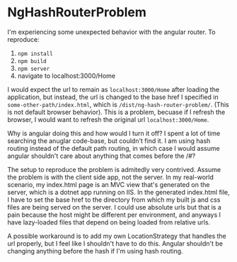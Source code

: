 # NgHashRouterProblem

I'm experiencing some unexpected behavior with the angular router. To reproduce:

1. `npm install`
2. `npm build`
3. `npm server`
4. navigate to localhost:3000/Home

I would expect the url to remain as `localhost:3000/Home` after loading the application, but instead, the url is changed to the base href I specified in  `some-other-path/index.html`, which is `/dist/ng-hash-router-problem/`. (This is not default browser behavior). This is a problem, becuase if I refresh the browser, I would want to refresh the original url `localhost:3000/Home`.

Why is angular doing this and how would I turn it off? I spent a lot of time searching the anuglar code-base, but couldn't find it. I am using hash routing instead of the default path routing, in which case I would assume angular shouldn't care about anything that comes before the /#?

The setup to reproduce the problem is admitedly very contrived. Assume the problem is with the client side app, not the server. In my real-world scenario, my index.html page is an MVC view that's generated on the server, which is a dotnet app running on IIS. In the generated index.html file, I have to set the base href to the directory from which my built js and css files are being served on the server. I could use absolute urls but that is a pain because the host might be different per environment, and anyways I have lazy-loaded files that depend on being loaded from relative urls.

A possible workaround is to add my own LocationStrategy that handles the url properly, but I feel like I shouldn't have to do this. Angular shouldn't be changing anything before the hash if I'm using hash routing.
